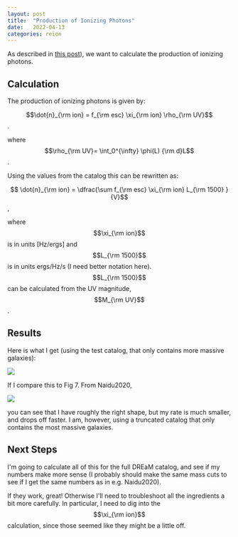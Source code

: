 ```yaml
---
layout: post
title:  "Production of Ionizing Photons"
date:   2022-04-13
categories: reion
---
```


As described in <a href="https://ndrakos.github.io/blog/reion/Reionization_Modelling/">this post</a>), we want to calculate the production of ionizing photons.



## Calculation

The production of ionizing photons is given by:

$$\dot{n}_{\rm ion} = f_{\rm esc} \xi_{\rm ion} \rho_{\rm UV}$$.

where $$\rho_{\rm UV}= \int_0^{\infty} \phi(L) {\rm d}L$$.


Using the values from the catalog this can be rewritten as:

$$ \dot{n}_{\rm ion} = \dfrac{\sum f_{\rm esc} \xi_{\rm ion}  L_{\rm 1500}  }{V}$$,

where $$\xi_{\rm ion}$$ is in units [Hz/ergs] and $$L_{\rm 1500}$$ is in units ergs/Hz/s (I need better notation here).  $$L_{\rm 1500}$$ can be calculated from the UV magnitude, $$M_{\rm UV}$$.


## Results

Here is what I get (using the test catalog, that only contains more massive galaxies):

<img src="{{ site.baseurl }}/assets/plots/20220413_ndot.png">


If I compare this to Fig 7. From Naidu2020,

<img src="{{ site.baseurl }}/assets/plots/20220413_NaiduFig7.png">

you can see that I have roughly the right shape, but my rate is much smaller, and drops off faster. I am, however, using a truncated catalog that only contains the most massive galaxies.


## Next Steps

I'm going to calculate all of this for the full DREaM catalog, and see if my numbers make more sense (I probably should make the same mass cuts to see if I get the same numbers as in e.g. Naidu2020).

If they work, great! Otherwise I'll need to troubleshoot all the ingredients a bit more carefully. In particular, I need to dig into the $$\xi_{\rm ion}$$ calculation, since those seemed like they might be a little off.
